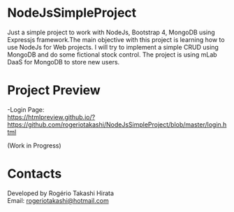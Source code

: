 # NodeJsSimpleProject
Just a simple project to work with NodeJs, Bootstrap 4, MongoDB using Expressjs framework.The main objective with this project is learning how to use NodeJs for Web projects. I will try to implement a simple CRUD using MongoDB and do some fictional stock control.
The project is using mLab DaaS for MongoDB to store new users.  

# Project Preview  
-Login Page:  
https://htmlpreview.github.io/?https://github.com/rogeriotakashi/NodeJsSimpleProject/blob/master/login.html  

(Work in Progress)  

# Contacts  
Developed by Rogério Takashi Hirata  
Email: rogeriotakashi@hotmail.com  

